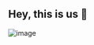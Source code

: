 ## Hey, this is us 👋

![image](https://user-images.githubusercontent.com/1522415/134539717-fd012c63-3e22-4c06-a22d-80fafbb6a576.png)
